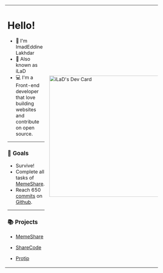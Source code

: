 <table>
  <tr>
    <td>
 <h1>Hello!</h1>

- 👋 I'm ImadEddine Lakhdar
- 👨‍ Also known as iLaD
- 💻 I'm a Front-end developer that love building websites and contribute on open source.

---

### 📌 Goals

- Survive!
- Complete all tasks of [MemeShare](https://github.com/MemeShare-org).
- Reach 650 [commits](https://github-readme-stats.vercel.app/api?username=iLaD08&theme=dark)
   on [Github](https://github.com/).

---

### 📚 Projects

- [MemeShare](https://github.com/MemeShare-org)
- [ShareCode](https://github.com/ShareCode-org)
- [Protip](https://github.com/IMAD200)

    </td>
    <td>
      <a href="https://app.daily.dev/ilad_08"><img src="https://api.daily.dev/devcards/cbb54ff9c91c4dcda64ad96283095d0b.png?r=lrj" width="400" alt="iLaD's Dev Card"/></a>
    </td>
  </tr>
</table>




